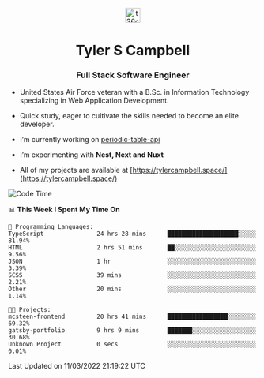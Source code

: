 <p align="center">
<a href="https://www.linkedin.com/in/t36campbell" target="blank"><img align="center" src="https://ik.imagekit.io/t36campbell/Portfolio/linkedin.png.original_m8bbGgPh6.png" alt="t36campbell" height="30" width="30" /></a>
</p>
<h1 align="center">Tyler S Campbell</h1>
<h3 align="center">Full Stack Software Engineer</h3>

* United States Air Force veteran with a B.Sc. in Information Technology specializing in Web Application Development. 

* Quick study, eager to cultivate the skills needed to become an elite developer.

* I’m currently working on [periodic-table-api](https://github.com/t36campbell/periodic-table-api)

* I’m experimenting with **Nest, Next and Nuxt**

* All of my projects are available at [https://tylercampbell.space/](https://tylercampbell.space/)

<!--START_SECTION:waka-->
![Code Time](http://img.shields.io/badge/Code%20Time-1%2C495%20hrs%2026%20mins-blue)

📊 **This Week I Spent My Time On** 

```text
💬 Programming Languages: 
TypeScript               24 hrs 28 mins      ████████████████████░░░░░   81.94% 
HTML                     2 hrs 51 mins       ██░░░░░░░░░░░░░░░░░░░░░░░   9.56% 
JSON                     1 hr                ░░░░░░░░░░░░░░░░░░░░░░░░░   3.39% 
SCSS                     39 mins             ░░░░░░░░░░░░░░░░░░░░░░░░░   2.21% 
Other                    20 mins             ░░░░░░░░░░░░░░░░░░░░░░░░░   1.14%

🐱‍💻 Projects: 
mcsteen-frontend         20 hrs 41 mins      █████████████████░░░░░░░░   69.32% 
gatsby-portfolio         9 hrs 9 mins        ███████░░░░░░░░░░░░░░░░░░   30.68% 
Unknown Project          0 secs              ░░░░░░░░░░░░░░░░░░░░░░░░░   0.01%

```


 Last Updated on 11/03/2022 21:19:22 UTC
<!--END_SECTION:waka-->

